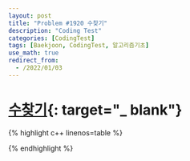 ```yaml
---
layout: post
title: "Problem #1920 수찾기"
description: "Coding Test"
categories: [CodingTest]
tags: [Baekjoon, CodingTest, 알고리즘기초]
use_math: true
redirect_from:
  - /2022/01/03
---
```


# [수찾기](https://www.acmicpc.net/problem/1920){: target="_ blank"}

{% highlight c++ linenos=table %} 

{% endhighlight %}
